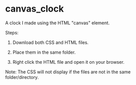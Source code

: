# canvas_clock

A clock I made using the HTML "canvas" element.

Steps:

1. Download both CSS and HTML files.

2. Place them in the same folder.

3. Right click the HTML file and open it on your browser.

Note: The CSS will not display if the files are not in the same folder/directory.
